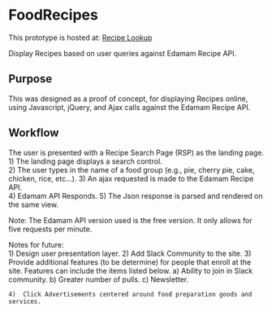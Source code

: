 # FoodRecipes
  This prototype is hosted at:  <a href="/https://recipeplanly.azurewebsites.net/"   target="_blank">Recipe Lookup</a>
  
  Display Recipes based on user queries against Edamam Recipe API.  

## Purpose
  This was designed as a proof of concept, for displaying Recipes online, using Javascript, jQuery, and Ajax calls against the Edamam Recipe API.
  
## Workflow
  The user is presented with a Recipe Search Page (RSP) as the landing page.
    1)  The landing page displays a search control.  
    2)  The user types in the name of a food group (e.g., pie, cherry pie, cake, chicken, rice, etc...).
    3)  An ajax requested is made to the Edamam Recipe API.  
    4)  Edamam API Responds.
    5)  The Json response is parsed and rendered on the same view.
      
 Note:  The Edamam API version used is the free version.  It only allows for five requests per minute.
 
 Notes for future:  
    1)  Design user presentation layer.
    2)  Add Slack Community to the site.
    3)  Provide additional features (to be determine) for people that enroll at the site.  Features can include the items listed below.
        a)  Ability to join in Slack community.
        b)  Greater number of pulls.
        c)  Newsletter.
        
    4)  Click Advertisements centered around food preparation goods and services.
    
